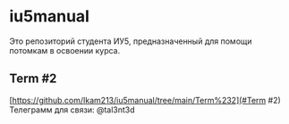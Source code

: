 # iu5manual

Это репозиторий студента ИУ5, предназначенный для помощи потомкам в освоении курса.

## Term #2 

[https://github.com/Ikam213/iu5manual/tree/main/Term%232](#Term #2)
Телеграмм для связи: @tal3nt3d
